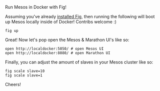 Run Mesos in Docker with Fig!

Assuming you've already [installed Fig](http://www.fig.sh/install.html), then running the following will boot up Mesos locally inside of Docker! Contribs welcome :)

```
fig up
```

Great! Now let's pop open the Mesos & Marathon UI's like so:

```
open http://localdocker:5050/ # open Mesos UI
open http://localdocker:8080/ # open Marathon UI
```

Finally, you can adjust the amount of slaves in your Mesos cluster like so:

```
fig scale slave=10
fig scale slave=1
```

Cheers!
